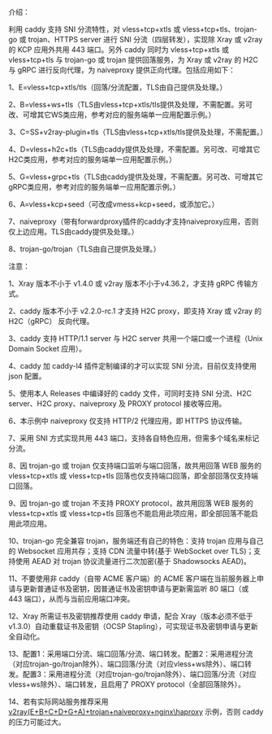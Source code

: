 介绍：

利用 caddy 支持 SNI 分流特性，对 vless+tcp+xtls 或 vless+tcp+tls、trojan-go 或 trojan、HTTPS server 进行 SNI 分流（四层转发），实现除 Xray 或 v2ray 的 KCP 应用外共用 443 端口。另外 caddy 同时为 vless+tcp+xtls 或 vless+tcp+tls 与 trojan-go 或 trojan 提供回落服务，为 Xray 或 v2ray 的 H2C 与 gRPC 进行反向代理，为 naiveproxy 提供正向代理。包括应用如下：

1、E=vless+tcp+xtls/tls（回落/分流配置，TLS由自己提供及处理。）

2、B=vless+ws+tls（TLS由vless+tcp+xtls/tls提供及处理，不需配置。另可改、可增其它WS类应用，参考对应的服务端单一应用配置示例。）

3、C=SS+v2ray-plugin+tls（TLS由vless+tcp+xtls/tls提供及处理，不需配置。）

4、D=vless+h2c+tls（TLS由caddy提供及处理，不需配置。另可改、可增其它H2C类应用，参考对应的服务端单一应用配置示例。）

5、G=vless+grpc+tls（TLS由caddy提供及处理，不需配置。另可改、可增其它gRPC类应用，参考对应的服务端单一应用配置示例。）

6、A=vless+kcp+seed（可改成vmess+kcp+seed，或添加它。）

7、naiveproxy（带有forwardproxy插件的caddy才支持naiveproxy应用，否则仅上边应用。TLS由caddy提供及处理。）

8、trojan-go/trojan（TLS由自己提供及处理。）

注意：

1、Xray 版本不小于 v1.4.0 或 v2ray 版本不小于v4.36.2，才支持 gRPC 传输方式。

2、caddy 版本不小于 v2.2.0-rc.1 才支持 H2C proxy，即支持 Xray 或 v2ray 的 H2C（gRPC） 反向代理。

3、caddy 支持 HTTP/1.1 server 与 H2C server 共用一个端口或一个进程（Unix Domain Socket 应用）。

4、caddy 加 caddy-l4 插件定制编译的才可以实现 SNI 分流，目前仅支持使用 json 配置。

5、使用本人 Releases 中编译好的 caddy 文件，可同时支持 SNI 分流、H2C server、H2C proxy、naiveproxy 及 PROXY protocol 接收等应用。

6、本示例中 naiveproxy 仅支持 HTTP/2 代理应用，即 HTTPS 协议传输。

7、采用 SNI 方式实现共用 443 端口，支持各自特色应用，但需多个域名来标记分流。

8、因 trojan-go 或 trojan 仅支持端口监听与端口回落，故共用回落 WEB 服务的 vless+tcp+xtls 或 vless+tcp+tls 回落也仅支持端口回落，即全部回落仅支持端口回落。

9、因 trojan-go 或 trojan 不支持 PROXY protocol，故共用回落 WEB 服务的 vless+tcp+xtls 或 vless+tcp+tls 回落也不能启用此项应用，即全部回落不能启用此项应用。

10、trojan-go 完全兼容 trojan，服务端还有自己的特色：支持 trojan 应用与自己的 Websocket 应用共存；支持 CDN 流量中转(基于 WebSocket over TLS)；支持使用 AEAD 对 trojan 协议流量进行二次加密(基于 Shadowsocks AEAD)。

11、不要使用非 caddy（自带 ACME 客户端）的 ACME 客户端在当前服务器上申请与更新普通证书及密钥，因普通证书及密钥申请与更新需监听 80 端口（或 443 端口），从而与当前应用端口冲突。

12、Xray 所需证书及密钥推荐使用 caddy 申请，配合 Xray（版本必须不低于v1.3.0）自动重载证书及密钥（OCSP Stapling），可实现证书及密钥申请与更新全自动化。

13、配置1：采用端口分流、端口回落/分流、端口转发。配置2：采用进程分流（对应trojan-go/trojan除外）、端口回落/分流（对应vless+ws除外）、端口转发。配置3：采用进程分流（对应trojan-go/trojan除外）、端口回落/分流（对应vless+ws除外）、端口转发，且启用了 PROXY protocol（全部回落除外）。

14、若有实际网站服务推荐采用 [v2ray(E+B+C+D+G+A)+trojan+naiveproxy+nginx\haproxy](https://github.com/lxhao61/integrated-examples/tree/main/v2ray(E%2BB%2BC%2BD%2BG%2BA)%2Btrojan%2Bnaiveproxy%2Bnginx%5Chaproxy) 示例，否则 caddy 的压力可能过大。
